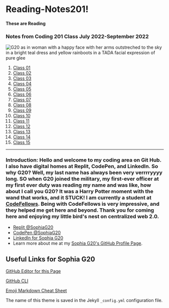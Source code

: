 # Reading-Notes201!
#### These are Reading
### Notes from Coding 201 Class July 2022-September 2022

![G20 as in woman with a happy face with her arms outstreched to the sky in a bright teal dress and yellow rainboots in a TADA facial expression of pure glee](https://user-images.githubusercontent.com/88021419/178600356-f822277d-8f9b-4c9f-ae93-a25502103263.jpeg)


1. [Class 01](https://github.com/SophiaG20/Reading-Notes201/blob/3167d342ec425625919c241c80682b9ca656fe20/Class01.md)
2. [Class 02](https://github.com/SophiaG20/Reading-Notes201/blob/4f2b38e40712a10bf127557c367427e50de11b60/Class02.md)
3. [Class 03]()
4. [Class 04]()
5. [Class 05]()
6. [Class 06]()
7. [Class 07]()
8. [Class 08]()
9. [Class 09]()
10. [Class 10]()
11. [Class 11]()
12. [Class 12]()
13. [Class 13]()
14. [Class 14]()
15. [Class 15]()

_______________________________________________________________
### Introduction: Hello and welcome to my coding area on Git Hub. I also have digital homes at Replit, CodePen, and LinkedIn. So why G20? Well, my last name has always been very verrrryyyy long. SO when G20 joined the military, my first-ever officer at my first ever duty was reading my name and was like, how about I call you G20? It was a Harry Potter moment with the wand that works, and it STUCK! I am currently a student at [CodeFellows](https://www.codefellows.org/). Being with CodeFellows is very impressive, and they helped me get here and beyond. Thank you for coming here and enjoying my little bird's nest on centralized web 2.0.

- [Replit @SophiaG20](https://replit.com/@SophiaG20)
- [CodePen @SophiaG20](https://codepen.io/SophiaG20)
- [LinkedIn for Sophia G20](linkedin.com/in/sophiag20)
- Learn more about me at my [Sophia G20's GitHub Profile Page](https://github.com/SophiaG20).



## Useful Links for Sophia G20

[GitHub Editor for this Page](https://github.com/Sue-Young/reading-notes/edit/gh-pages/README.md)

[GitHub CLI](https://cli.github.com/)

[Emoji Markdown Cheat Sheet](https://github.com/ikatyang/emoji-cheat-sheet/blob/master/README.md#symbols)

 The name of this theme is saved in the Jekyll `_config.yml` configuration file.

